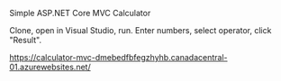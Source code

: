 Simple ASP.NET Core MVC Calculator

Clone, open in Visual Studio, run. Enter numbers, select operator, click "Result".

https://calculator-mvc-dmebedfbfegzhyhb.canadacentral-01.azurewebsites.net/
